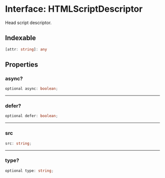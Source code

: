 # Interface: HTMLScriptDescriptor

Head script descriptor.

## Indexable

```ts
[attr: string]: any
```

## Properties

### async?

```ts
optional async: boolean;
```

***

### defer?

```ts
optional defer: boolean;
```

***

### src

```ts
src: string;
```

***

### type?

```ts
optional type: string;
```
